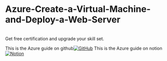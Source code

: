 # Azure-Create-a-Virtual-Machine-and-Deploy-a-Web-Server
<br>Get free certification and upgrade your skill set.<br>

This is the Azure guide on github[![GitHub](https://img.shields.io/badge/GitHub-%23121011.svg?logo=github&logoColor=white)](https://github.com/toohau/Azure-Create-a-Virtual-Machine-and-Deploy-a-Web-Server/blob/main/Azure%20Create%20a%20Virtual%20Machine%20and%20Deploy%20a%20Web%20Se%202072507911e9805d9c1dfafa0f8e7c2c.md)
This is the Azure guide on notion [![Notion](https://img.shields.io/badge/Notion-000?logo=notion&logoColor=fff)](https://www.notion.so/Azure-Create-a-Virtual-Machine-and-Deploy-a-Web-Server-2072507911e9805d9c1dfafa0f8e7c2c?source=copy_link)
